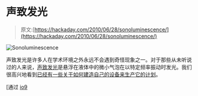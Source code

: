 # 声致发光

> 原文:[https://hackaday.com/2010/06/28/sonoluminescence/](https://hackaday.com/2010/06/28/sonoluminescence/)

![](../Images/cd6e3d39b8fc22e32603fd5b85235bde.png "Sonoluminescence")

声致发光是许多人在学术环境之外永远不会遇到奇怪现象之一。对于那些从未听说过的人来说，[声致发光](http://en.wikipedia.org/wiki/Sonoluminescence)是悬浮在液体中的微小气泡在以特定频率振动时发光。我们很高兴地看到[已经有一些关于如何建造自己的设备来生产它的计划](http://www.techmind.org/sl/)。

[通过 [io9](http://io9.com/5553121/sonoluminescence-when-sound-makes-light)